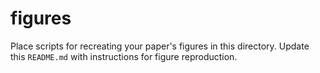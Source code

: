 # figures

Place scripts for recreating your paper's figures in this directory. Update this `README.md` with instructions for figure reproduction.